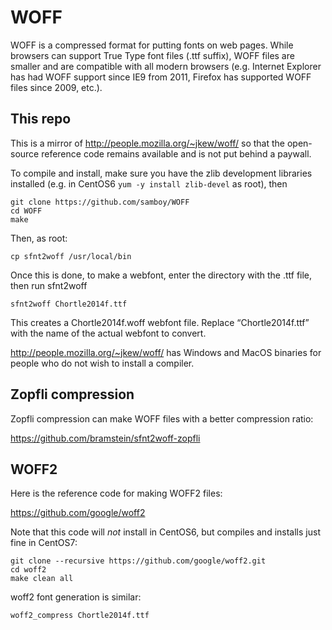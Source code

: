 # WOFF

WOFF is a compressed format for putting fonts on web pages. While
browsers can support True Type font files (.ttf suffix), WOFF files
are smaller and are compatible with all modern browsers (e.g. Internet
Explorer has had WOFF support since IE9 from 2011, Firefox has supported
WOFF files since 2009, etc.).

## This repo

This is a mirror of http://people.mozilla.org/~jkew/woff/ so that
the open-source reference code remains available and is not put
behind a paywall.

To compile and install, make sure you have the zlib development libraries
installed (e.g. in CentOS6 `yum -y install zlib-devel` as root), then

    git clone https://github.com/samboy/WOFF
    cd WOFF
    make

Then, as root:

    cp sfnt2woff /usr/local/bin

Once this is done, to make a webfont, enter the directory with the .ttf
file, then run sfnt2woff

    sfnt2woff Chortle2014f.ttf

This creates a Chortle2014f.woff webfont file. Replace
“Chortle2014f.ttf” with the name of the actual webfont to convert.

http://people.mozilla.org/~jkew/woff/ has Windows and MacOS binaries
for people who do not wish to install a compiler.

## Zopfli compression

Zopfli compression can make WOFF files with a better compression
ratio:

https://github.com/bramstein/sfnt2woff-zopfli

## WOFF2

Here is the reference code for making WOFF2 files: 

https://github.com/google/woff2 

Note that this code will _not_ install in CentOS6, but compiles and
installs just fine in CentOS7:

    git clone --recursive https://github.com/google/woff2.git
    cd woff2
    make clean all

woff2 font generation is similar:

    woff2_compress Chortle2014f.ttf

